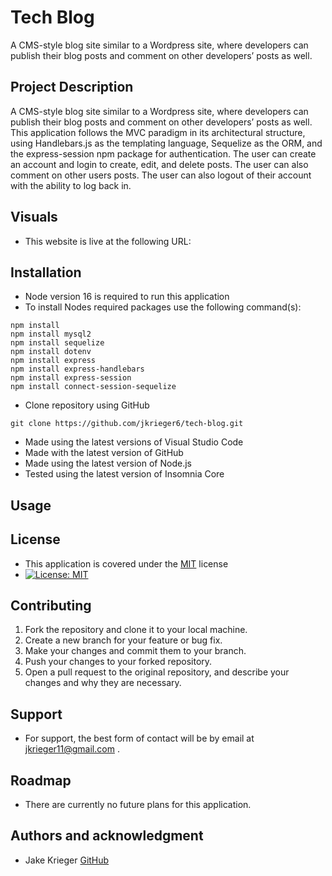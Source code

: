 # Tech Blog
A CMS-style blog site similar to a Wordpress site, where developers can publish their blog posts and comment on other developers’ posts as well.
## Project Description
A CMS-style blog site similar to a Wordpress site, where developers can publish their blog posts and comment on other developers’ posts as well. This application follows the MVC paradigm in its architectural structure, using Handlebars.js as the templating language, Sequelize as the ORM, and the express-session npm package for authentication. The user can create an account and login to create, edit, and delete posts. The user can also comment on other users posts. The user can also logout of their account with the ability to log back in.

## Visuals
* This website is live at the following URL:

## Installation
* Node version 16 is required to run this application
* To install Nodes required packages use the following command(s):
```
npm install
npm install mysql2
npm install sequelize
npm install dotenv
npm install express
npm install express-handlebars
npm install express-session
npm install connect-session-sequelize
```
* Clone repository using GitHub
``` 
git clone https://github.com/jkrieger6/tech-blog.git
```
* Made using the latest versions of Visual Studio Code
* Made with the latest version of GitHub
* Made using the latest version of Node.js
* Tested using the latest version of Insomnia Core

## Usage

## License
* This application is covered under the [MIT](https://choosealicense.com/licenses/mit/) license
* [![License: MIT](https://img.shields.io/badge/License-MIT-yellow.svg)](https://opensource.org/licenses/MIT)

## Contributing
1. Fork the repository and clone it to your local machine.
2. Create a new branch for your feature or bug fix.
3. Make your changes and commit them to your branch.
4. Push your changes to your forked repository.
5. Open a pull request to the original repository, and describe your changes and why they are necessary.


## Support
* For support, the best form of contact will be by email at jkrieger11@gmail.com .

## Roadmap
* There are currently no future plans for this application. 
## Authors and acknowledgment
* Jake Krieger
[GitHub](https://github.com/jkrieger6?tab=repositories "GitHub Repos")



